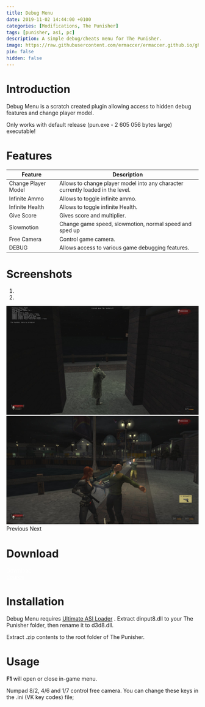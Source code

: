 ```yaml
---
title: Debug Menu
date: 2019-11-02 14:44:00 +0100
categories: [Modifications, The Punisher]
tags: [punisher, asi, pc]   
description: A simple debug/cheats menu for The Punisher.
image: https://raw.githubusercontent.com/ermaccer/ermaccer.github.io/gh-pages/assets/mods/pun/menu/preview.jpg
pin: false
hidden: false
---
```


# Introduction
Debug Menu is a scratch created plugin allowing access to hidden debug features and change player model.


<div class="alert bg-dark">
Only works with default release (pun.exe - 2 605 056 bytes large) executable!
</div>


# Features

| Feature | Description |
| --- | --- |
|Change Player Model| Allows to change player model into any character currently loaded in the level.|
|Infinite Ammo| Allows to toggle infinite ammo. |
|Infinite Health| Allows to toggle infinite Health. |
|Give Score| Gives score and multiplier. |
|Slowmotion| Change game speed, slowmotion, normal speed and sped up |
|Free Camera| Control game camera. |
|DEBUG| Allows access to various game debugging features.|


# Screenshots

<div id="carouselScreenshots" class="carousel slide" data-ride="carousel">
  <ol class="carousel-indicators">
    <li data-target="#carouselScreenshots" data-slide-to="0" class="active"></li>
    <li data-target="#carouselScreenshots" data-slide-to="1"></li>
  </ol>
  <div class="carousel-inner">
    <div class="carousel-item active">
      <img class="d-block w-100" src="https://raw.githubusercontent.com/ermaccer/ermaccer.github.io/gh-pages/assets/mods/pun/menu/1.jpg">
    </div>
    <div class="carousel-item">
      <img class="d-block w-100" src="https://raw.githubusercontent.com/ermaccer/ermaccer.github.io/gh-pages/assets/mods/pun/menu/2.jpg">
    </div>
  </div>
  <a class="carousel-control-prev" href="#carouselScreenshots" style="text-decoration: none;" role="button" data-slide="prev">
    <span class="carousel-control-prev-icon" aria-hidden="true"></span>
    <span class="sr-only">Previous</span>
  </a>
  <a class="carousel-control-next" href="#carouselScreenshots" style="text-decoration: none;" role="button" data-slide="next">
    <span class="carousel-control-next-icon" aria-hidden="true"></span>
    <span class="sr-only">Next</span>
  </a>
</div>

# Download
<a class="btn btn-block btn-dark bg-dark text-gray btn-lg" style="color: white;" href="https://github.com/ermaccer/ThePunisher.DebugMenu/releases/latest/download/PunisherMenu.zip" role="button">
<i class="fas fa-download"></i>
Download
</a>
<br>
<a class="btn btn-block btn-dark bg-dark text-gray btn-lg" style="color: white;" href="https://github.com/ermaccer/ThePunisher.DebugMenu/" role="button">
<i class="fab fa-github"></i>
Source
</a>

# Installation 

Debug Menu requires [Ultimate ASI Loader](https://github.com/ThirteenAG/Ultimate-ASI-Loader/releases) .
Extract dinput8.dll to your The Punisher folder, then rename it to d3d8.dll.

Extract .zip contents to the root folder of The Punisher.


# Usage
**F1**  will open or close in-game menu.

Numpad 8/2, 4/6 and 1/7 control free camera. You can change these keys in the .ini (VK key codes) file;
